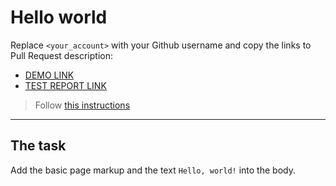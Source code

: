# Hello world
Replace `<your_account>` with your Github username and copy the links to Pull Request description:
- [DEMO LINK](https://WebsterManyanga.github.io/layout_hello-world/)
- [TEST REPORT LINK](htnstps://WebsterManyanga.github.io/layout_hello-world/report/html_report/)

> Follow [this instructions](https://mate-academy.github.io/layout_task-guideline/#how-to-solve-the-layout-tasks-on-github)
___

## The task
Add the basic page markup and the text `Hello, world!` into the body.
